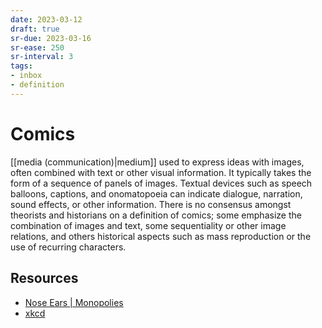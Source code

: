 ```yaml
---
date: 2023-03-12
draft: true
sr-due: 2023-03-16
sr-ease: 250
sr-interval: 3
tags:
- inbox
- definition
---
```


# Comics

[[media (communication)|medium]] used to express ideas with images,
often combined with text or other visual information. It typically takes the
form of a sequence of panels of images. Textual devices such as speech balloons,
captions, and onomatopoeia can indicate dialogue, narration, sound effects, or
other information. There is no consensus amongst theorists and historians on a
definition of comics; some emphasize the combination of images and text, some
sequentiality or other image relations, and others historical aspects such as
mass reproduction or the use of recurring characters.

## Resources

- [Nose Ears | Monopolies](https://wuzzy.neocities.org/)
- [xkcd](https://xkcd.com/)